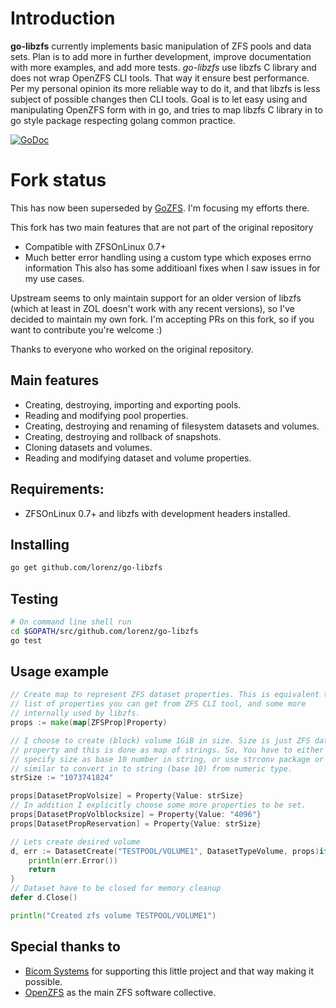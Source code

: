 # Introduction

**go-libzfs** currently implements basic manipulation of ZFS pools and data sets. Plan is to add more in further development, improve documentation with more examples, and add more tests. _go-libzfs_ use libzfs C library and does not wrap OpenZFS CLI tools. That way it ensure best performance. Per my personal opinion its more reliable way to do it, and that libzfs is less subject of possible changes then CLI tools.  Goal is to let easy using and manipulating OpenZFS form with in go, and tries to map libzfs C library in to go style package respecting golang common practice.

[![GoDoc](https://godoc.org/github.com/lorenz/go-libzfs?status.svg)](https://godoc.org/github.com/lorenz/go-libzfs)

# Fork status
This has now been superseded by [GoZFS](https://github.com/lorenz/go-zfs). I'm focusing my efforts there.

This fork has two main features that are not part of the original repository
* Compatible with ZFSOnLinux 0.7+
* Much better error handling using a custom type which exposes errno information
This also has some additioanl fixes when I saw issues in for my use cases.

Upstream seems to only maintain support for an older version of libzfs (which at least in ZOL doesn't work with any recent versions), so I've decided to maintain my own fork.
I'm accepting PRs on this fork, so if you want to contribute you're welcome :)

Thanks to everyone who worked on the original repository.

## Main features

- Creating, destroying, importing and exporting pools.
- Reading and modifying pool properties.
- Creating, destroying and renaming of filesystem datasets and volumes.
- Creating, destroying and rollback of snapshots.
- Cloning datasets and volumes.
- Reading and modifying dataset and volume properties.

## Requirements:

* ZFSOnLinux 0.7+ and libzfs with development headers installed.

## Installing

```sh
go get github.com/lorenz/go-libzfs
```

## Testing

```sh
# On command line shell run
cd $GOPATH/src/github.com/lorenz/go-libzfs
go test
```

## Usage example

```go
// Create map to represent ZFS dataset properties. This is equivalent to
// list of properties you can get from ZFS CLI tool, and some more
// internally used by libzfs.
props := make(map[ZFSProp]Property)

// I choose to create (block) volume 1GiB in size. Size is just ZFS dataset
// property and this is done as map of strings. So, You have to either
// specify size as base 10 number in string, or use strconv package or
// similar to convert in to string (base 10) from numeric type.
strSize := "1073741824"

props[DatasetPropVolsize] = Property{Value: strSize}
// In addition I explicitly choose some more properties to be set.
props[DatasetPropVolblocksize] = Property{Value: "4096"}
props[DatasetPropReservation] = Property{Value: strSize}

// Lets create desired volume
d, err := DatasetCreate("TESTPOOL/VOLUME1", DatasetTypeVolume, props)if err != nil {
	println(err.Error())
	return
}
// Dataset have to be closed for memory cleanup
defer d.Close()

println("Created zfs volume TESTPOOL/VOLUME1")
```

## Special thanks to

- [Bicom Systems](http://www.bicomsystems.com) for supporting this little project and that way making it possible.
- [OpenZFS](http://open-zfs.org) as the main ZFS software collective.
